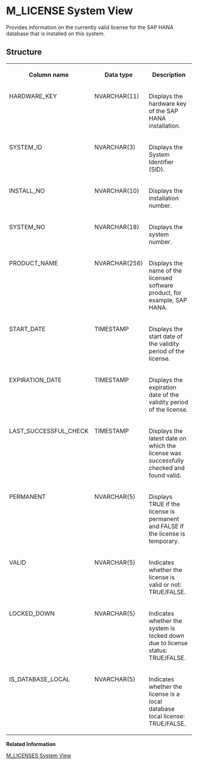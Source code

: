 <!-- loio20b20073751910149fcad0b73c80193f -->

# M\_LICENSE System View

Provides information on the currently valid license for the SAP HANA database that is installed on this system.



<a name="loio20b20073751910149fcad0b73c80193f___m__l_i_c_e_n_s_e_1struct_M_LICENSE"/>

## Structure


<table>
<tr>
<th valign="top">

Column name

</th>
<th valign="top">

Data type

</th>
<th valign="top">

Description

</th>
</tr>
<tr>
<td valign="top">

HARDWARE\_KEY

</td>
<td valign="top">

NVARCHAR\(11\)

</td>
<td valign="top">

Displays the hardware key of the SAP HANA installation.

</td>
</tr>
<tr>
<td valign="top">

SYSTEM\_ID

</td>
<td valign="top">

NVARCHAR\(3\)

</td>
<td valign="top">

Displays the System Identifier \(SID\).

</td>
</tr>
<tr>
<td valign="top">

INSTALL\_NO

</td>
<td valign="top">

NVARCHAR\(10\)

</td>
<td valign="top">

Displays the installation number.

</td>
</tr>
<tr>
<td valign="top">

SYSTEM\_NO

</td>
<td valign="top">

NVARCHAR\(18\)

</td>
<td valign="top">

Displays the system number.

</td>
</tr>
<tr>
<td valign="top">

PRODUCT\_NAME

</td>
<td valign="top">

NVARCHAR\(256\)

</td>
<td valign="top">

Displays the name of the licensed software product, for example, SAP HANA.

</td>
</tr>
<tr>
<td valign="top">

START\_DATE

</td>
<td valign="top">

TIMESTAMP

</td>
<td valign="top">

Displays the start date of the validity period of the license.

</td>
</tr>
<tr>
<td valign="top">

EXPIRATION\_DATE

</td>
<td valign="top">

TIMESTAMP

</td>
<td valign="top">

Displays the expiration date of the validity period of the license.

</td>
</tr>
<tr>
<td valign="top">

LAST\_SUCCESSFUL\_CHECK

</td>
<td valign="top">

TIMESTAMP

</td>
<td valign="top">

Displays the latest date on which the license was successfully checked and found valid.

</td>
</tr>
<tr>
<td valign="top">

PERMANENT

</td>
<td valign="top">

NVARCHAR\(5\)

</td>
<td valign="top">

Displays TRUE if the license is permanent and FALSE if the license is temporary.

</td>
</tr>
<tr>
<td valign="top">

VALID

</td>
<td valign="top">

NVARCHAR\(5\)

</td>
<td valign="top">

Indicates whether the license is valid or not: TRUE/FALSE.

</td>
</tr>
<tr>
<td valign="top">

LOCKED\_DOWN

</td>
<td valign="top">

NVARCHAR\(5\)

</td>
<td valign="top">

Indicates whether the system is locked down due to license status: TRUE/FALSE.

</td>
</tr>
<tr>
<td valign="top">

IS\_DATABASE\_LOCAL

</td>
<td valign="top">

NVARCHAR\(5\)

</td>
<td valign="top">

Indicates whether the license is a local database local license: TRUE/FALSE.

</td>
</tr>
</table>

**Related Information**  


[M\_LICENSES System View](m-licenses-system-view-1d7e7f5.md "Provides information on all of the licenses (if any) that are installed on this system.")

